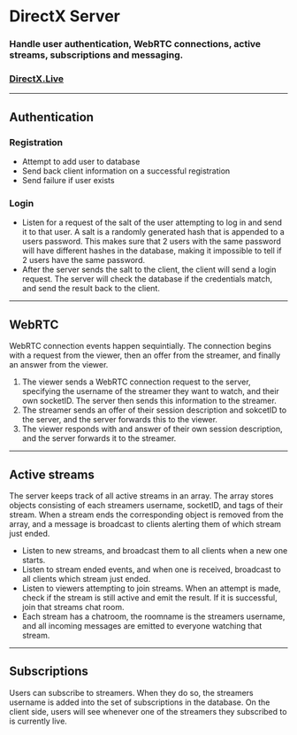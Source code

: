 # DirectX Server
### Handle user authentication, WebRTC connections, active streams, subscriptions and messaging.
### [DirectX.Live](https://directx.live)

* **
## Authentication
### Registration 
* Attempt to add user to database
* Send back client information on a successful registration
* Send failure if user exists
### Login
* Listen for a request of the salt of the user attempting to log in and send it to that user. A salt is a randomly generated hash that is appended to a users password. This makes sure that 2 users with the same password will have different hashes in the database, making it impossible to tell if 2 users have the same password. 
* After the server sends the salt to the client, the client will send a login request. The server will check the database if the credentials match, and send the result back to the client.

* **

## WebRTC 
WebRTC connection events happen sequintially. The connection begins with a request from the viewer, then an offer from the streamer, and finally an answer from the viewer.
1. The viewer sends a WebRTC connection request to the server, specifying the username of the streamer they want to watch, and their own socketID. The server then sends this information to the streamer.
2. The streamer sends an offer of their session description and sokcetID to the server, and the server forwards this to the viewer.
3. The viewer responds with and answer of their own session description, and the server forwards it to the streamer.
* **
## Active streams
The server keeps track of all active streams in an array. The array stores objects consisting of each streamers username, socketID, and tags of their stream. When a stream ends the corresponding object is removed from the array, and a message is broadcast to clients alerting them of which stream just ended.
* Listen to new streams, and broadcast them to all clients when a new one starts.
* Listen to stream ended events, and when one is received, broadcast to all clients which stream just ended.
* Listen to viewers attempting to join streams. When an attempt is made, check if the stream is still active and emit the result. If it is successful, join that streams chat room.
* Each stream has a chatroom, the roomname is the streamers username, and all incoming messages are emitted to everyone watching that stream.
* **
## Subscriptions
Users can subscribe to streamers. When they do so, the streamers username is added into the set of subscriptions in the database. On the client side, users will see whenever one of the streamers they subscribed to is currently live.
